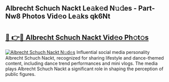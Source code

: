 ## Albrecht Schuch Nackt Le𝚊k𝚎d N𝚞𝚍es - Part-Nw8 Photos Vid𝚎o Le𝚊ks qk6Nt

# <h2><a href="http://fb5ioz5.evod.top/?m=Albrecht+Schuch+Nackt">🔗 👉🔴 Albrecht Schuch Nackt Vid𝚎o Ph𝚘t𝚘s</a></h2>

[![Albrecht Schuch Nackt N𝚞d𝚎s](https://i.imgur.com/8V9OHl7.gif)](http://fb5ioz5.evod.top/?m=Albrecht+Schuch+Nackt)
Influential social media personality Albrecht Schuch Nackt, recognized for sharing lifestyle and dance-themed content, including dance trend performances and mini vlogs. The media plays Albrecht Schuch Nackt a significant role in shaping the perception of public figures. 
